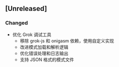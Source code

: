 ## [Unreleased]

### Changed
- 优化 Grok 调试工具
  - 移除 grok-js 和 onigasm 依赖，使用自定义实现
  - 改进模式加载和解析逻辑
  - 优化错误处理和日志输出
  - 支持 JSON 格式的模式文件 